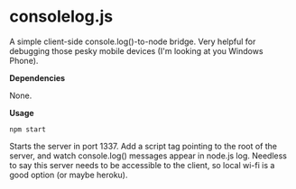 consolelog.js
=============

A simple client-side console.log()-to-node bridge. Very helpful for debugging those pesky mobile devices (I'm looking at you Windows Phone).

**Dependencies**

None.

**Usage**

``
npm start
``

Starts the server in port 1337. Add a script tag pointing to the root of the server, and watch console.log() messages appear in node.js log. Needless to say this server needs to be accessible to the client, so local wi-fi is a good option (or maybe heroku).